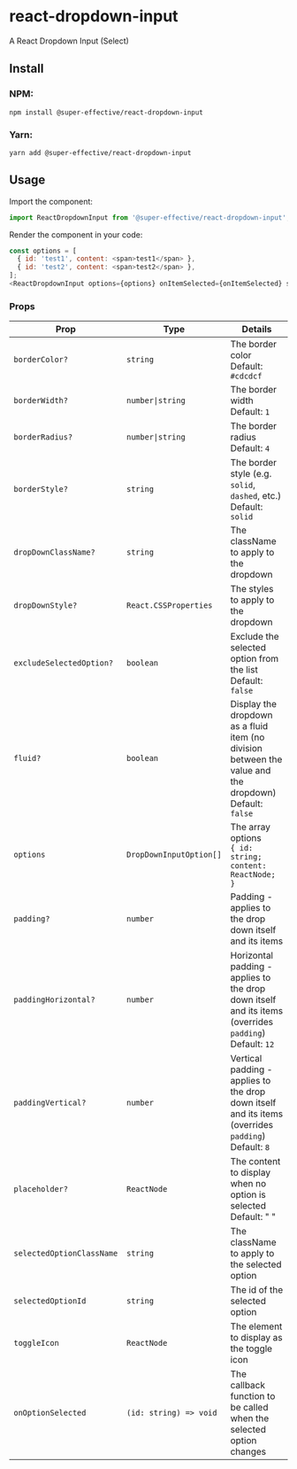 # react-dropdown-input

A React Dropdown Input (Select)

## Install

### NPM:
```
npm install @super-effective/react-dropdown-input
```

### Yarn:
```
yarn add @super-effective/react-dropdown-input
```

## Usage
Import the component:
```js
import ReactDropdownInput from '@super-effective/react-dropdown-input';
```

Render the component in your code:
```js
const options = [
  { id: 'test1', content: <span>test1</span> },
  { id: 'test2', content: <span>test2</span> },
];
<ReactDropdownInput options={options} onItemSelected={onItemSelected} selectedItemId="test1" />
```

### Props
|Prop|Type|Details|
|----|----|-------|
|`borderColor?`|`string`|The border color<br />Default: `#cdcdcf`|
|`borderWidth?`|`number\|string`|The border width<br />Default: `1`|
|`borderRadius?`|`number\|string`|The border radius<br />Default: `4`|
|`borderStyle?`|`string`|The border style (e.g. `solid`, `dashed`, etc.)<br />Default: `solid`|
|`dropDownClassName?`|`string`|The className to apply to the dropdown|
|`dropDownStyle?`|`React.CSSProperties`|The styles to apply to the dropdown|
|`excludeSelectedOption?`|`boolean`|Exclude the selected option from the list<br />Default: `false`|
|`fluid?`|`boolean`|Display the dropdown as a fluid item (no division between the value and the dropdown)<br />Default: `false`
|`options`|`DropDownInputOption[]`|The array options <br>`{ id: string; content: ReactNode; }`|
|`padding?`|`number`|Padding - applies to the drop down itself and its items|
|`paddingHorizontal?`|`number`|Horizontal padding - applies to the drop down itself and its items (overrides `padding`)<br />Default: `12`|
|`paddingVertical?`|`number`|Vertical padding - applies to the drop down itself and its items (overrides `padding`)<br />Default: `8`|
|`placeholder?`|`ReactNode`|The content to display when no option is selected<br />Default: "&nbsp;"|
|`selectedOptionClassName`|`string`|The className to apply to the selected option|
|`selectedOptionId`|`string`|The id of the selected option|
|`toggleIcon`|`ReactNode`|The element to display as the toggle icon|
|`onOptionSelected`|`(id: string) => void`|The callback function to be called when the selected option changes|
